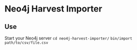 # Neo4j Harvest Importer

## Use
Start your Neo4j server
`cd neo4j-harvest-importer/`
`bin/import path/to/csv/file.csv`
